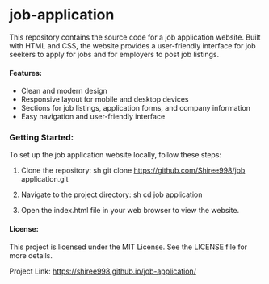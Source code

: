 # job-application
This repository contains the source code for a job application website. Built with HTML and CSS, the website provides a user-friendly interface for job seekers to apply for jobs and for employers to post job listings.

#### Features:

- Clean and modern design
- Responsive layout for mobile and desktop devices
- Sections for job listings, application forms, and company information
- Easy navigation and user-friendly interface


### Getting Started:

To set up the job application website locally, follow these steps:

1. Clone the repository:
   sh
   git clone https://github.com/Shiree998/job application.git
   

2. Navigate to the project directory:
   sh
   cd job application
   

3. Open the index.html file in your web browser to view the website.
   
#### License:

This project is licensed under the MIT License. See the LICENSE file for more details.

Project Link: https://shiree998.github.io/job-application/
